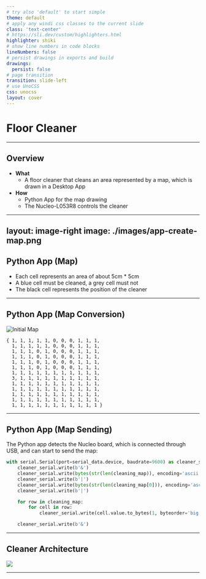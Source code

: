 ```yaml
---
# try also 'default' to start simple
theme: default
# apply any windi css classes to the current slide
class: 'text-center'
# https://sli.dev/custom/highlighters.html
highlighter: shiki
# show line numbers in code blocks
lineNumbers: false
# persist drawings in exports and build
drawings:
  persist: false
# page transition
transition: slide-left
# use UnoCSS
css: unocss
layout: cover
---
```


# Floor Cleaner

---

## Overview

<div v-clicks>

  - **What** 
    * A floor cleaner that cleans an area represented by a map, which is drawn in a Desktop App
  - **How**
    * Python App for the map drawing
    * The Nucleo-L053R8 controls the cleaner
</div>

---
layout: image-right
image: ./images/app-create-map.png
---

## Python App (Map)

- Each cell represents an area of about 5cm * 5cm 
- A blue cell must be cleaned, a grey cell must not
- The black cell represents the position of the cleaner

---

## Python App (Map Conversion)

<div class="grid grid-row-1 grid-col-3 grid-flow-col centered-grid gap-x-10">

  ![Initial Map](/images/initial-map.png)

  <material-symbols-arrow-right-alt-rounded class="text-5xl"/>

  ```
  { 1, 1, 1, 1, 1, 0, 0, 0, 1, 1, 1,
    1, 1, 1, 1, 1, 0, 0, 0, 1, 1, 1,
    1, 1, 1, 0, 1, 0, 0, 0, 1, 1, 1,
    1, 1, 1, 0, 1, 0, 0, 0, 1, 1, 1,
    1, 1, 1, 0, 1, 0, 0, 0, 1, 1, 1,
    1, 1, 1, 0, 1, 0, 0, 0, 1, 1, 1,
    1, 1, 1, 1, 1, 1, 1, 1, 1, 1, 1,
    3, 1, 1, 1, 1, 1, 1, 1, 1, 1, 1,
    1, 1, 1, 1, 1, 1, 1, 1, 1, 1, 1,
    1, 1, 1, 1, 1, 1, 1, 1, 1, 1, 1,
    1, 1, 1, 1, 1, 1, 1, 1, 1, 1, 1,
    1, 1, 1, 1, 1, 1, 1, 1, 1, 1, 1,
    1, 1, 1, 1, 1, 1, 1, 1, 1, 1, 1 }
  ```

</div>

---

## Python App (Map Sending)

The Python app detects the Nucleo board, which is connected through USB, and can start to send the map:

```python {all|1|2|3-6|8-10|12|all}
with serial.Serial(port=serial_data.device, baudrate=9600) as cleaner_serial:
    cleaner_serial.write(b'&')
    cleaner_serial.write(bytes(str(len(cleaning_map)), encoding='ascii'))
    cleaner_serial.write(b'|')
    cleaner_serial.write(bytes(str(len(cleaning_map[0])), encoding='ascii'))
    cleaner_serial.write(b'|')

    for row in cleaning_map:
        for cell in row:
            cleaner_serial.write(cell.value.to_bytes(1, byteorder='big'))

    cleaner_serial.write(b'&')
```

---

## Cleaner Architecture

<div>
<img src="/images/cleaner_architecture.png" class="w-140 h-100" />

<EmptyCircle radius="80%" xcenter="10px" ycenter="30px" />
</div>

---